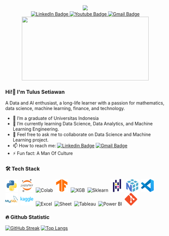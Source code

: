 <div id="header" align="center">
  <img src="https://media.giphy.com/media/v1.Y2lkPTc5MGI3NjExMWN0OGhna3BrYXA3czQ3Z3hhcDQ0MGZqdXo5NXhqeGRjZmNkdmRydCZlcD12MV9pbnRlcm5hbF9naWZfYnlfaWQmY3Q9cw/Qo2dupDib32rkTY4hX/giphy.gif" width="500"/>
</div>

<div id="badges" align="center">
  <a href="https://www.linkedin.com/in/tulus-setiawan/">
    <img src="https://img.shields.io/badge/LinkedIn-blue?style=for-the-badge&logo=linkedin&logoColor=white" alt="LinkedIn Badge"/>
  </a>
  <a href="https://www.youtube.com/@tulussetiawan557">
    <img src="https://img.shields.io/badge/YouTube-red?style=for-the-badge&logo=youtube&logoColor=white" alt="Youtube Badge"/>
  </a>
  <a href="mailto: tulus.setiawan01@sci.ui.ac.id">
    <img src="https://img.shields.io/badge/Gmail-D14836?style=for-the-badge&logo=gmail&logoColor=white" alt="Gmail Badge"/>
  </a>
</div>

<div id="badges" align="center">
  <img src="https://media.giphy.com/media/qgQUggAC3Pfv687qPC/giphy.gif" width="400" height="200"/>
</div>

### Hi!👋 I'm Tulus Setiawan
A Data and AI enthusiast, a long-life learner with a passion for mathematics, data science, machine learning, finance, and technology.

- 🔭 I’m a graduate of Universitas Indonesia
- 🌱 I’m currently learning Data Science, Data Analytics, and Machine Learning Engineering.
- 👯 Feel free to ask me to collaborate on Data Science and Machine Learning project.
- 📫 How to reach me: [![Linkedin Badge](https://img.shields.io/badge/TulusSetiawan-blue?style=flat&logo=Linkedin&logoColor=white)](https://www.linkedin.com/in/tulus-setiawan/) [![Gmail Badge](https://img.shields.io/badge/Gmail-D14836?style=flat&logo=Gmail&logoColor=white)](https://mail.google.com/mail/u/tulus.setiawan01@sci.ui.ac.id/)
- ⚡ Fun fact: A Man Of Culture

### :hammer_and_wrench: Tech Stack
<div>
  <img src="https://github.com/devicons/devicon/blob/master/icons/python/python-original.svg" title="Python" alt="Python" width="40" height="40"/>&nbsp;
  <img src="https://github.com/devicons/devicon/blob/master/icons/jupyter/jupyter-original-wordmark.svg" title="Jupyter Notebook" alt="Jupyter" width="40" height="40"/>&nbsp;
  <img src="https://upload.wikimedia.org/wikipedia/commons/d/d0/Google_Colaboratory_SVG_Logo.svg" title="Colab" alt="Colab" width="40" height="40"/>&nbsp;
  <img src="https://github.com/devicons/devicon/blob/master/icons/tensorflow/tensorflow-original.svg" title="TensorFlow: ML Library" alt="TensorFlow" width="40" height="40"/>&nbsp;
  <img src="https://upload.wikimedia.org/wikipedia/commons/6/69/XGBoost_logo.png" title="XGBoost: ML Library" alt="XGB" width="40" height="40"/>&nbsp;
  <img src="https://upload.wikimedia.org/wikipedia/commons/0/05/Scikit_learn_logo_small.svg" title="Scikit Learn: ML Library" alt="Sklearn" width="40" height="40"/>&nbsp;
  <img src="https://github.com/devicons/devicon/blob/master/icons/pandas/pandas-original.svg" title="Pandas: DA Library" alt="Pandas" width="40" height="40"/>&nbsp;
  <img src="https://github.com/devicons/devicon/blob/master/icons/numpy/numpy-original.svg" title="NumPy: Numerical Python Library" alt="Numpy" width="40" height="40"/>&nbsp;
  <img src="https://github.com/devicons/devicon/blob/master/icons/vscode/vscode-original.svg" title="Visual Studio Code" alt="VSCode" width="40" height="40"/>&nbsp;
  <img src="https://github.com/devicons/devicon/blob/master/icons/mysql/mysql-original-wordmark.svg" title="MySQL" alt="MySQL" width="40" height="40"/>&nbsp;
  <img src="https://github.com/devicons/devicon/blob/master/icons/kaggle/kaggle-original-wordmark.svg" title="Kaggle" alt="Kaggle" width="40" height="40"/>&nbsp;
  <img src="https://upload.wikimedia.org/wikipedia/commons/3/34/Microsoft_Office_Excel_%282019%E2%80%93present%29.svg" title="Ms.Excel" alt="Excel" width="40" height="40"/>&nbsp;
  <img src="https://upload.wikimedia.org/wikipedia/commons/3/30/Google_Sheets_logo_%282014-2020%29.svg" title="Google SpreadSheets" alt="Sheet" width="40" height="40"/>&nbsp;
  <img src="https://iconape.com/wp-content/png_logo_vector/tableau-software.png" title="Tableau" alt="Tableau" width="40" height="40"/>&nbsp;
  <img src="https://upload.wikimedia.org/wikipedia/commons/c/cf/New_Power_BI_Logo.svg" title="Power BI" alt="Power BI" width="40" height="40"/>&nbsp;
  <img src="https://github.com/devicons/devicon/blob/master/icons/git/git-original.svg" title="Git: Version control system" alt="Java" width="40" height="40"/>&nbsp;
</div>

### :fire: Github Statistic
[![GitHub Streak](http://github-readme-streak-stats.herokuapp.com?user=Jendma&theme=dark&background=000000)](https://git.io/streak-stats)
[![Top Langs](https://github-readme-stats.vercel.app/api/top-langs/?username=Jendma&layout=compact&theme=vision-friendly-dark)](https://github.com/anuraghazra/github-readme-stats)
